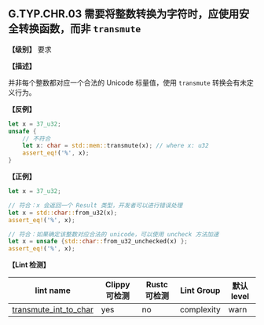 ## G.TYP.CHR.03 需要将整数转换为字符时，应使用安全转换函数，而非 `transmute`

**【级别】** 要求

**【描述】**

并非每个整数都对应一个合法的 Unicode 标量值，使用 `transmute` 转换会有未定义行为。

**【反例】**

```rust
let x = 37_u32;
unsafe {
    // 不符合
    let x: char = std::mem::transmute(x); // where x: u32
    assert_eq!('%', x);
}
```

**【正例】**

```rust
let x = 37_u32;

// 符合：x 会返回一个 Result 类型，开发者可以进行错误处理
let x = std::char::from_u32(x); 
assert_eq!('%', x);

// 符合：如果确定该整数对应合法的 unicode，可以使用 uncheck 方法加速
let x = unsafe {std::char::from_u32_unchecked(x) };  
assert_eq!('%', x);
```

**【Lint 检测】**

| lint name                                                                                      | Clippy 可检测 | Rustc 可检测 | Lint Group | 默认level |
| ---------------------------------------------------------------------------------------------- | ------------- | ------------ | ---------- | --------- |
| [transmute_int_to_char](https://rust-lang.github.io/rust-clippy/master/#transmute_int_to_char) | yes           | no           | complexity | warn      |


